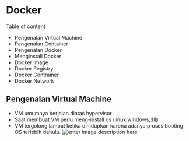 # Docker

Table of content
- Pengenalan Virtual Machine
- Pengenalan Container
- Pengenalan Docker
- Menginstall Docker
- Docker Image
- Docker Registry
- Docker Contrainer
- Docker Network

## Pengenalan Virtual Machine
- VM umumnya berjalan diatas hypervisor
- Saat membuat VM perlu meng-install os (linux,windows,dll)
- VM tergolong lambat ketika dihidupkan karena adanya proses booting OS terlebih dahulu.
![enter image description here](https://media.geeksforgeeks.org/wp-content/uploads/20250823130235313168/virtual_machines.webp) 

 
<!--stackedit_data:
eyJoaXN0b3J5IjpbMzY2NjI2MzI2XX0=
-->